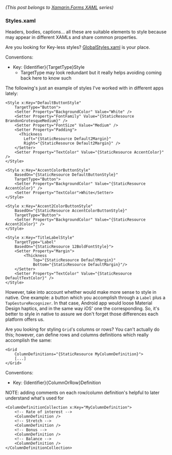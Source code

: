 *(This post belongs to [Xamarin.Forms XAML](?i=xf-xaml) series)*

### Styles.xaml

Headers, bodies, captions... all these are suitable elements to style because may appear in different XAMLs and share common properties.

Are you looking for Key-less styles? [GlobalStyles.xaml](?i=xf-xaml-global-styles) is your place.

Conventions:

- Key: {Identifier}{TargetType}Style
  - TargetType may look redundant but it really helps avoiding coming back here to know such

The following's just an example of styles I've worked with in different apps lately:

```xaml
<Style x:Key="DefaultButtonStyle"
    TargetType="Button">
    <Setter Property="BackgroundColor" Value="White" />
    <Setter Property="FontFamily" Value="{StaticResource BrandonGrotesqueMedium}" />
    <Setter Property="FontSize" Value="Medium" />
    <Setter Property="Padding">
      <Thickness
        Left="{StaticResource Default2Margin}"
        Right="{StaticResource Default2Margin}" />
    </Setter>
    <Setter Property="TextColor" Value="{StaticResource AccentColor}" />
</Style>

<Style x:Key="AccentColorButtonStyle"
    BasedOn="{StaticResource DefaultButtonStyle}"
    TargetType="Button">
    <Setter Property="BackgroundColor" Value="{StaticResource AccentColor}" />
    <Setter Property="TextColor">White</Setter>
</Style>

<Style x:Key="Accent2ColorButtonStyle"
    BasedOn="{StaticResource AccentColorButtonStyle}"
    TargetType="Button">
    <Setter Property="BackgroundColor" Value="{StaticResource Accent2Color}" />
</Style>

<Style x:Key="TitleLabelStyle"
    TargetType="Label"
    BasedOn="{StaticResource 12BoldFontStyle}">
    <Setter Property="Margin">
        <Thickness
            Top="{StaticResource DefaultMargin}"
            Bottom="{StaticResource DefaultMargin}"/>
    </Setter>
    <Setter Property="TextColor" Value="{StaticResource DefaultTextColor}" />
</Style>
```

However, take into account whether would make more sense to style in native. One example: a button which you accomplish through a `Label` plus a `TapGestureRecognizer`. In that case, Android app would loose Material Design haptics, and in the same way iOS' one the corresponding. So, it's better to style in native to assure we don't forget those differences each platform offers us.

Are you looking for styling `Grid`'s columns or rows? You can't actually do this; however, can define rows and columns definitions which really accomplish the same:

```xaml
<Grid 
    ColumnDefinitions="{StaticResource MyColumnDefinition}">
    [...]
</Grid>
```

Conventions:
- Key: {Identifier}{ColumnOrRow}Definition

NOTE: adding comments on each row/column definition's helpful to later understand what's used for

```xaml
<ColumnDefinitionCollection x:Key="MyColumnDefinition">
    <!-- Rate of interest -->
    <ColumnDefinition />
    <!-- Stretch -->
    <ColumnDefinition />
    <!-- Bonus -->
    <ColumnDefinition />
    <!-- Balance -->
    <ColumnDefinition />
</ColumnDefinitionCollection>
```

